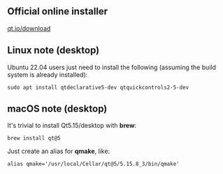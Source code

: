 Official online installer
-------------------------

[qt.io/download](https://www.qt.io/download)


Linux note (desktop)
--------------------

Ubuntu 22.04 users just need to install the following (assuming the build
system is already installed):

```
sudo apt install qtdeclarative5-dev qtquickcontrols2-5-dev
```


macOS note (desktop)
--------------------

It's trivial to install Qt5.15/desktop with **brew**:
```
brew install qt@5
```
Just create an alias for **qmake**, like:
```
alias qmake='/usr/local/Cellar/qt@5/5.15.8_3/bin/qmake'
```
